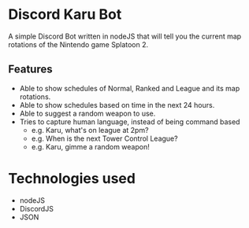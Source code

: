 # Discord Karu Bot

A simple Discord Bot written in nodeJS that will tell you the current map 
rotations of the Nintendo game Splatoon 2.

## Features
* Able to show schedules of Normal, Ranked and League and its map rotations.
* Able to show schedules based on time in the next 24 hours.
* Able to suggest a random weapon to use.
* Tries to capture human language, instead of being command based
    * e.g. Karu, what's on league at 2pm?
    * e.g. When is the next Tower Control League?
    * e.g. Karu, gimme a random weapon!

# Technologies used
* nodeJS
* DiscordJS
* JSON